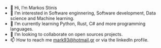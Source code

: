 - 👋 Hi, I’m Markos Stinis
- 👀 I’m interested in Software enginnering, Software development, Data science and Machine learning.
- 🌱 I’m currently learning Python, Rust, C# and more programming languages.
- 💞️ I’m looking to collaborate on open sources projects.
- 📫 How to reach me mark93@hotmail.gr or via the linkedIn profile.

<!---
Mark93st/Mark93st is a ✨ special ✨ repository because its `README.md` (this file) appears on your GitHub profile.
You can click the Preview link to take a look at your changes.
--->

